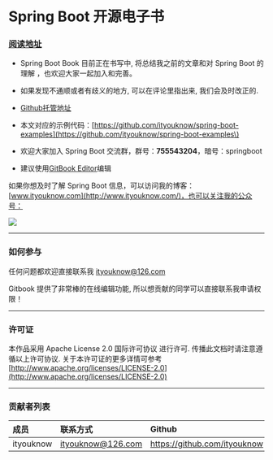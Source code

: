 # Spring Boot 开源电子书

### [阅读地址](https://legacy.gitbook.com/book/ityouknow/spring-boot-book)

* Spring Boot Book 目前正在书写中, 将总结我之前的文章和对 Spring Boot 的理解 ，也欢迎大家一起加入和完善。

* 如果发现不通顺或者有歧义的地方, 可以在评论里指出来, 我们会及时改正的.

* [Github托管地址](https://github.com/ityouknow/spring-boot-book)

* 本文对应的示例代码：[https://github.com/ityouknow/spring-boot-examples](https://github.com/ityouknow/spring-boot-examples\)

* 欢迎大家加入 Spring Boot 交流群，群号：**755543204**，暗号：springboot

* 建议使用[GitBook Editor](https://www.gitbook.com/editor)编辑

如果你想及时了解 Spring Boot 信息，可以访问我的博客：[www.ityouknow.com](http://www.ityouknow.com/)，也可以关注我的公众号：

![](http://www.ityouknow.com/assets/images/keeppuresmile.jpg)

---

### 如何参与

任何问题都欢迎直接联系我 ityouknow@126.com

Gitbook 提供了非常棒的在线编辑功能, 所以想贡献的同学可以直接联系我申请权限！

---

### 许可证

本作品采用 Apache License 2.0 国际许可协议 进行许可. 传播此文档时请注意遵循以上许可协议. 关于本许可证的更多详情可参考 [http://www.apache.org/licenses/LICENSE-2.0](http://www.apache.org/licenses/LICENSE-2.0)

---

### 贡献者列表

| 成员 | 联系方式 | Github |
| :--- | :--- | :--- |
| ityouknow | ityouknow@126.com | [https://github.com/ityouknow ](https://github.com/ityouknow) |



